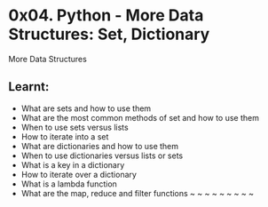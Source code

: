 <h1> 0x04. Python - More Data Structures: Set, Dictionary </h1>
More Data Structures

<h2> Learnt: </h2>

* What are sets and how to use them
* What are the most common methods of set and how to use them
* When to use sets versus lists
* How to iterate into a set
* What are dictionaries and how to use them
* When to use dictionaries versus lists or sets
* What is a key in a dictionary
* How to iterate over a dictionary
* What is a lambda function
* What are the map, reduce and filter functions
~
~
~
~
~
~
~
~
~

